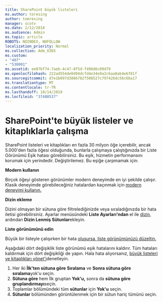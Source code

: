 ```yaml
---
title: SharePoint büyük listeleri
ms.author: toresing
author: tomresing
manager: scotv
ms.date: 2/12/2018
ms.audience: Admin
ms.topic: article
ROBOTS: NOINDEX, NOFOLLOW
localization_priority: Normal
ms.collection: Adm_O365
ms.custom:
- "407"
- "530001"
ms.assetid: ee07bf74-7aeb-4c47-8f5d-f496d6c09d79
ms.openlocfilehash: 222ad554de0d94dcfd4e34e9a2c6aa8ab4e6f81f
ms.sourcegitcommit: d7e1b097d3866782f508527c797426dc56c6ba17
ms.translationtype: MT
ms.contentlocale: tr-TR
ms.lasthandoff: 10/14/2019
ms.locfileid: "37488537"
---
```

# <a name="work-with-large-lists-and-libraries-in-sharepoint"></a>SharePoint'te büyük listeler ve kitaplıklarla çalışma

SharePoint listeleri ve kitaplıkları en fazla 30 milyon öğe içerebilir, ancak 5.000'den fazla öğesi olduğunda, bunlarla çalışmaya çalıştığınızda bir Liste Görünümü Eşik hatası görebilirsiniz. Bu eşik, hizmetin performansını korumak için yerindedir. Değiştirilemez. Bu eşiğe çarpmamak için:

**Modern kullanın**

Birçok öğeyi gösteren görünümler modern deneyimde en iyi şekilde çalışır. Klasik deneyimde görebileceğiniz hatalardan kaçınmak için [modern deneyimi kullanın.](https://support.office.com/article/66dac24b-4177-4775-bf50-3d267318caa9)

**Dizin ekleme**

Dizini olmayan bir sütuna göre filtrelediğinizde veya sıraladığınızda bir hata iletisi görebilirsiniz. Ayarlar menüsündeki **Liste Ayarları'ndan** el ile [dizin,](https://support.office.com/article/f3f00554-b7dc-44d1-a2ed-d477eac463b0) ardından **Dizin Lenmiş Sütunlar**ekleyin.

**Liste görünümünü edin**

Büyük bir listeyle çalışırken bir hata [oluşursa, liste görünümünüzü düzeltin.](https://support.office.com/article/15916903-e79a-423f-b4e2-02d37e1ff372)

Aşağıdaki dört değişiklik liste görünümü eşik hatalarını kaldırır. Tüm hataları kaldırmak için dört değişikliği de yapın. Hala hata alıyorsanız, [büyük listeleri ve kitaplıkları yönet'i](https://support.office.com/article/B8588DAE-9387-48C2-9248-C24122F07C59)denetleyin.

1. Her iki **İlk'ten sütuna göre** **Sıralama** ve **Sonra sütuna göre sıralama**yok'u seçin.
2. **Sütuna göre** hem İlk gruptan **Yok'u,** sonra da **sütuna göre gruplandırmayı**seçin.
3. Toplamlar bölümündeki tüm **sütunlar** için **Yok'u** seçin.
4. **Sütunlar** bölümünden görüntülenmek için bir sütun hariç tümünü seçin.

